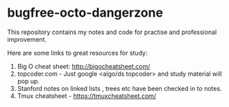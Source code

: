 bugfree-octo-dangerzone
=======================

This repository contains my notes and code for practise and professional improvement.

Here are some links to great resources for study:

1. Big O cheat sheet: http://bigocheatsheet.com/
2. topcoder.com - Just google <algo/ds  topcoder> and study material will pop up.
3. Stanford notes on linked lists , trees etc have been checked in to notes.
4. Tmux cheatsheet - https://tmuxcheatsheet.com/

